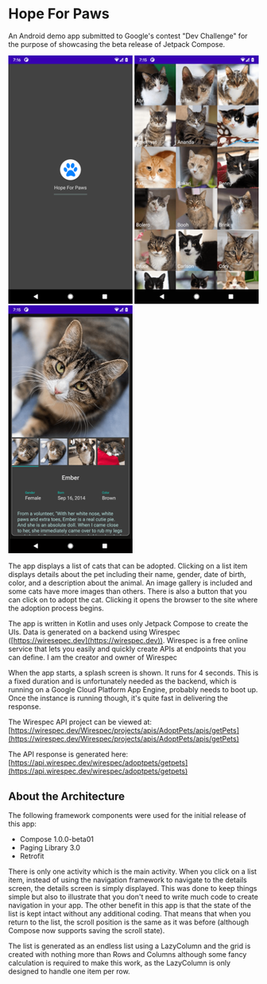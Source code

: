 # Hope For Paws

An Android demo app submitted to Google's contest "Dev Challenge" for the purpose of showcasing the beta release of Jetpack Compose.

<p float="left">
<img src="https://github.com/JohannBlake/HopeForPaws/blob/main/images/splash_screen.png " width="250" >
<img src="https://github.com/JohannBlake/HopeForPaws/blob/main/images/pet_list.png " width="250" >
<img src="https://github.com/JohannBlake/HopeForPaws/blob/main/images/pet_details.png " width="250" >
</p>

The app displays a list of cats that can be adopted. Clicking on a list item displays details about the pet including their name, gender, date of birth, color, and a description about the animal. An image gallery is included and some cats have more images than others. There is also a button that you can click on to adopt the cat. Clicking it opens the browser to the site where the adoption process begins.

The app is written in Kotlin and uses only Jetpack Compose to create the UIs. Data is generated on a backend using Wirespec ([https://wiresepec.dev](https://wirespec.dev)).  Wirespec is a free online service that lets you easily and quickly create APIs at endpoints that you can define. I am the creator and owner of Wirespec

When the app starts, a splash screen is shown. It runs for 4 seconds. This is a fixed duration and is unfortunately needed as the backend, which is running on a Google Cloud Platform App Engine, probably needs to boot up. Once the instance is running though, it's quite fast in delivering the response.

The Wirespec API project can be viewed at:
[https://wirespec.dev/Wirespec/projects/apis/AdoptPets/apis/getPets](https://wirespec.dev/Wirespec/projects/apis/AdoptPets/apis/getPets)

The API response is generated here:
[https://api.wirespec.dev/wirespec/adoptpets/getpets](https://api.wirespec.dev/wirespec/adoptpets/getpets)

## About the Architecture
The following framework components were used for the initial release of this app:

* Compose 1.0.0-beta01 
* Paging Library 3.0
* Retrofit

There is only one activity which is the main activity. When you click on a list item, instead of using the navigation framework to navigate to the details screen, the details screen is simply displayed. This was done to keep things simple but also to illustrate that you don't need to write much code to create navigation in your app. The other benefit in this app is that the state of the list is kept intact without any additional coding. That means that when you return to the list, the scroll position is the same as it was before (although Compose now supports saving the scroll state).

The list is generated as an endless list using a LazyColumn and the grid is created with nothing more than Rows and Columns although some fancy calculation is required to make this work, as the LazyColumn is only designed to handle one item per row.